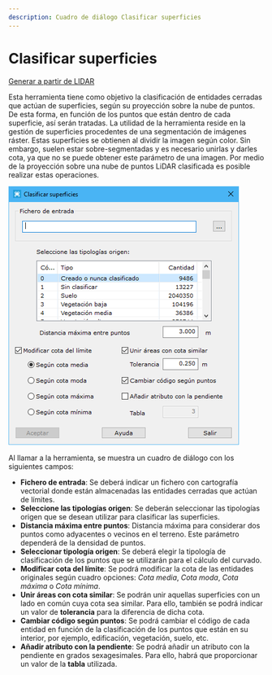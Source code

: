 ```yaml
---
description: Cuadro de diálogo Clasificar superficies
---
```


# Clasificar superficies

[Generar a partir de LIDAR](../../fichas-de-herramientas/ficha-de-herramientas-archivos-lidar/calcular-a-partir-de-lidar.md)

Esta herramienta tiene como objetivo la clasificación de entidades cerradas que actúan de superficies, según su proyección sobre la nube de puntos. De esta forma, en función de los puntos que están dentro de cada superficie, así serán tratadas. La utilidad de la herramienta reside en la gestión de superficies procedentes de una segmentación de imágenes ráster. Estas superficies se obtienen al dividir la imagen según color. Sin embargo, suelen estar sobre-segmentadas y es necesario unirlas y darles cota, ya que no se puede obtener este parámetro de una imagen. Por medio de la proyección sobre una nube de puntos LiDAR clasificada es posible realizar estas operaciones.

![Cuadro de diálogo Clasificar superficies](../../../.gitbook/assets/image-157.png)

Al llamar a la herramienta, se muestra un cuadro de diálogo con los siguientes campos:

* **Fichero de entrada**: Se deberá indicar un fichero con cartografía vectorial donde están almacenadas las entidades cerradas que actúan de límites.
* **Seleccione las tipologías origen**: Se deberán seleccionar las tipologías origen que se desean utilizar para clasificar las superficies.
* **Distancia máxima entre puntos**: Distancia máxima para considerar dos puntos como adyacentes o vecinos en el terreno. Este parámetro dependerá de la densidad de puntos.
* **Seleccionar tipología origen**: Se deberá elegir la tipología de clasificación de los puntos que se utilizarán para el cálculo del curvado.
* **Modificar cota del límite**: Se podrá modificar la cota de las entidades originales según cuadro opciones: _Cota media_, _Cota moda_, _Cota máxima_ o _Cota mínima_.
* **Unir áreas con cota similar**: Se podrán unir aquellas superficies con un lado en común cuya cota sea similar. Para ello, también se podrá indicar un valor de **tolerancia** para la diferencia de dicha cota.
* **Cambiar código según puntos**: Se podrá cambiar el código de cada entidad en función de la clasificación de los puntos que están en su interior, por ejemplo, edificación, vegetación, suelo, etc.
* **Añadir atributo con la pendiente**: Se podrá añadir un atributo con la pendiente en grados sexagesimales. Para ello, habrá que proporcionar un valor de la **tabla** utilizada.
